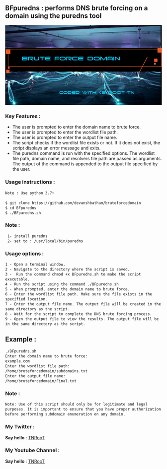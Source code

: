 ## BFpuredns : performs DNS brute forcing on a domain using the puredns tool

![/banner.png](https://github.com/TNRooT/bruteforcedomain/blob/master/banner.png)
### Key Features :

   - The user is prompted to enter the domain name to brute force.
   - The user is prompted to enter the wordlist file path.
   - The user is prompted to enter the output file name.
   - The script checks if the wordlist file exists or not. If it does not exist, the script displays an error message and exits.
   - The puredns command is run with the specified options. The wordlist file path, domain name, and resolvers file path are passed as arguments. The output of the command is appended to the output file specified by the user.

  

### Usage instructions :

```
Note : Use python 3.7+

$ git clone https://github.com/devanshbatham/bruteforcedomain
$ cd BFpuredns
$ ./BFpuredns.sh
```
### Note :
```
 1- install puredns 
 2- set to : /usr/local/bin/puredns

```
  

### Usage options :

```
1 - Open a terminal window.
2 - Navigate to the directory where the script is saved.
3 -  Run the command chmod +x BFpuredns.sh to make the script executable. 
4 - Run the script using the command ./BFpuredns.sh 
5 - When prompted, enter the domain name to brute force.
6 - Enter the wordlist file path. Make sure the file exists in the specified location.
7 - Enter the output file name. The output file will be created in the same directory as the script.
8 - Wait for the script to complete the DNS brute forcing process.
9 - Open the output file to view the results. The output file will be in the same directory as the script.

```


## Example :

```
./BFpuredns.sh
Enter the domain name to brute force:
example.com
Enter the wordlist file path:
/home/bruteforcedomain/subdomains.txt
Enter the output file name:
/home/bruteforcedomain/Final.txt

```
### Note :

```
Note: Use of this script should only be for legitimate and legal purposes. It is important to ensure that you have proper authorization before performing subdomain enumeration on any domain.
```

### My Twitter :


**Say hello** : [TNRooT](https://github.com/TNRooT)
                
            
### My Youtube Channel :
**Say hello** : [TNRooT](https://youtube.com/@The_Ethical_TN)


